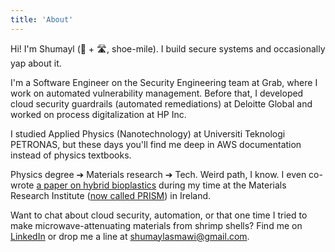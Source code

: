 ```yaml
---
title: 'About'
---
```


Hi! I'm Shumayl (👟 + 🛣️, shoe-mile). I build secure systems and occasionally yap about it.

I'm a Software Engineer on the Security Engineering team at Grab, where I work on automated vulnerability management. Before that, I developed cloud security guardrails (automated remediations) at Deloitte Global and worked on process digitalization at HP Inc.

I studied Applied Physics (Nanotechnology) at Universiti Teknologi PETRONAS, but these days you'll find me deep in AWS documentation instead of physics textbooks.

Physics degree ➔ Materials research ➔ Tech. Weird path, I know. I even co-wrote [a paper on hybrid bioplastics](https://pubmed.ncbi.nlm.nih.gov/34208796/) during my time at the Materials Research Institute ([now called PRISM](https://prism.tus.ie/apt-gateway/)) in Ireland.

Want to chat about cloud security, automation, or that one time I tried to make microwave-attenuating materials from shrimp shells? Find me on [LinkedIn](https://www.linkedin.com/in/shumayl) or drop me a line at [shumaylasmawi@gmail.com](mailto:shumaylasmawi@gmail.com).
